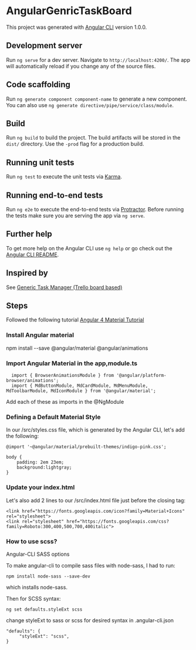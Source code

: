 # AngularGenricTaskBoard

This project was generated with [Angular CLI](https://github.com/angular/angular-cli) version 1.0.0.

## Development server

Run `ng serve` for a dev server. Navigate to `http://localhost:4200/`. The app will automatically reload if you change any of the source files.

## Code scaffolding

Run `ng generate component component-name` to generate a new component. You can also use `ng generate directive/pipe/service/class/module`.

## Build

Run `ng build` to build the project. The build artifacts will be stored in the `dist/` directory. Use the `-prod` flag for a production build.

## Running unit tests

Run `ng test` to execute the unit tests via [Karma](https://karma-runner.github.io).

## Running end-to-end tests

Run `ng e2e` to execute the end-to-end tests via [Protractor](http://www.protractortest.org/).
Before running the tests make sure you are serving the app via `ng serve`.

## Further help

To get more help on the Angular CLI use `ng help` or go check out the [Angular CLI README](https://github.com/angular/angular-cli/blob/master/README.md).

## Inspired by
See [Generic Task Manager (Trello board based)](https://github.com/mrf28/a2gtm)

## Steps

Followed the following tutorial [Angular 4 Material Tutorial](https://coursetro.com/posts/code/67/Angular-4-Material-Tutorial)

### Install Angular material
 npm install --save @angular/material @angular/animations
### Import Angular Material in the app,module.ts
~~~~
  import { BrowserAnimationsModule } from '@angular/platform-browser/animations';
  import { MdButtonModule, MdCardModule, MdMenuModule, MdToolbarModule, MdIconModule } from '@angular/material';
~~~~
Add each of these as imports in the @NgModule


### Defining a Default Material Style
In our /src/styles.css file, which is generated by the Angular CLI, let's add the following:
~~~~ 
@import '~@angular/material/prebuilt-themes/indigo-pink.css';

body {
    padding: 2em 23em;
    background:lightgray;
}
~~~~ 
### Update your index.html
Let's also add 2 lines to our /src/index.html file just before the closing </head> tag:
~~~~
<link href="https://fonts.googleapis.com/icon?family=Material+Icons" rel="stylesheet">
<link rel="stylesheet" href="https://fonts.googleapis.com/css?family=Roboto:300,400,500,700,400italic">
~~~~

### How to use scss?
Angular-CLI SASS options

To make angular-cli to compile sass files with node-sass, I had to run:

    npm install node-sass --save-dev 

which installs node-sass.

Then for SCSS syntax:

    ng set defaults.styleExt scss
    
change styleExt to sass or scss for desired syntax in .angular-cli.json

    "defaults": {
         "styleExt": "scss",
    }
  
